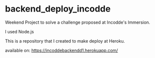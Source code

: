 # backend_deploy_incodde

Weekend Project to solve a challenge proposed at Incodde's Immersion.

I used Node.js

This is a repository that I created to make deploy at Heroku.

available on: https://incoddebackendd1.herokuapp.com/
